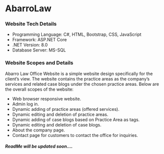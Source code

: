 # AbarroLaw

### Website Tech Details
- Programming Language: C#, HTML, Bootstrap, CSS, JavaScript
- Framework: ASP.NET Core
- .NET Version: 8.0
- Database Server: MS-SQL

### Website Scopes and Details
Abarro Law Office Website is a simple website design specifically for the client’s view. The website contains the practice areas as the company’s services and related case blogs under the chosen practice areas. Below are the overall scopes of the website:

- Web browser responsive website.
- Admin log in.
- Dynamic adding of practice areas (offered services).
- Dynamic editing and deletion of practice areas.
- Dynamic adding of case blogs based on Practice Area as tags.
- Dynamic editing and deletion of case blogs.
- About the company page. 
- Contact page for customers to contact the office for inquiries. 

##### ReadMe will be updated soon....

